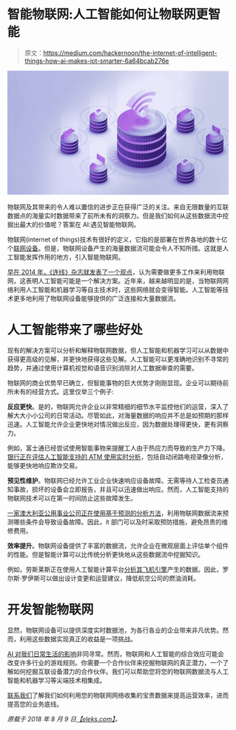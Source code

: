 # 智能物联网:人工智能如何让物联网更智能

> 原文：<https://medium.com/hackernoon/the-internet-of-intelligent-things-how-ai-makes-iot-smarter-6a64bcab276e>

![](img/b8a15872066099279f8cbd0e239f34ff.png)

物联网及其带来的令人难以置信的进步正在获得广泛的关注。来自无限数量的互联数据点的海量实时数据带来了前所未有的洞察力。但是我们如何从这些数据流中挖掘出最大的价值呢？答案在 AI:遇见智能物联网。

物联网(internet of things)技术有很好的定义，它指的是部署在世界各地的数十亿个[联网设备](https://eleks.com/expertise/iot/?utm_source=medium&utm_medium=refferal&utm_campaign=Republ-Intelligent-IoT-Blog)。但是，物联网设备产生的海量数据流可能会令人不知所措。这就是人工智能发挥作用的地方，引入智能物联网。

[早在 2014 年，《连线》杂志就发表了一个观点](https://www.wired.com/insights/2014/11/iot-wont-work-without-artificial-intelligence/)，认为需要做更多工作来利用物联网，这表明人工智能可能是一个解决方案。近年来，越来越明显的是，当物联网网络利用人工智能和机器学习等自主技术时，这些网络就会变得智能。人工智能等技术更多地利用了物联网设备能够提供的广泛连接和大量数据流。

# 人工智能带来了哪些好处

现有的解决方案可以分析和解释物联网数据，但人工智能和机器学习可以从数据中获得更高级的见解，并更快地获得这些见解。人工智能可以更准确地识别不寻常的趋势，并通过使用计算机视觉和语音识别消除对人工数据审查的需要。

物联网的商业优势早已确立，但智能事物的巨大优势才刚刚显现。企业可以期待前所未有的经营方式。这里仅举三个例子:

**反应更快**。是的，物联网允许企业以非常精细的细节水平监控他们的运营，深入了解大大小小公司的日常活动。尽管如此，对海量数据的响应并不总是如预期的那样迅速。人工智能允许企业更快地对情况做出反应，因为数据处理得更快，更有洞察力。

例如，富士通已经尝试使用智能事物来提醒工人由于热应力而导致的生产力下降。[银行正在评估人工智能支持的 ATM 使用实时分析](https://www2.deloitte.com/insights/us/en/focus/signals-for-strategists/intelligent-iot-internet-of-things-artificial-intelligence.html#endnote-sup-13)，包括自动闭路电视录像分析，能够更快地响应欺诈交易。

**预见性维护**。物联网已经允许工业企业快速响应设备故障。无需等待人工检查员通知事故，损坏的设备会立即报告，并且可以迅速做出响应。然而，人工智能支持的物联网技术可以在第一时间防止这些故障发生。

[一家澳大利亚公用事业公司正在使用基于预测的分析方法](https://www.arnnet.com.au/article/617959/looking-beyond-iot-intelligent-things/)，利用物联网数据流来预测哪些条件会导致设备故障。因此，it 部门可以及时采取预防措施，避免昂贵的维修费用。

**效率提升**。物联网设备提供了丰富的数据流，允许企业在微观层面上评估单个组件的性能。但是智能计算可以比传统分析更快地从这些数据流中挖掘知识。

例如，劳斯莱斯正在使用人工智能计算平台[分析其飞机引擎](http://analyse/%20the%20data%20generated%20by%20its%20aircraft%20engines)产生的数据。因此，罗尔斯·罗伊斯可以做出设计变更和运营建议，降低航空公司的燃油消耗。

# 开发智能物联网

显然，物联网设备可以提供深度实时数据池，为各行各业的企业带来非凡优势。然而，利用这些数据实现真正的收益是一项挑战。

[AI 对我们日常生活的影响](https://eleks.com/whitepapers/artificial-intelligence-can-make-life-easier-youre-prepared/?utm_source=medium&utm_medium=refferal&utm_campaign=Republ-Intelligent-IoT-Blog)非同寻常。然而，物联网和人工智能的综合效应可能会改变许多行业的游戏规则。你需要一个合作伙伴来挖掘物联网的真正潜力，一个了解如何挖掘互联设备潜力的合作伙伴。我们可以帮助您将您的物联网数据流与人工智能和机器学习等尖端技术相集成。

[联系我们](https://eleks.com/contact-us/?utm_source=medium&utm_medium=refferal&utm_campaign=Republ-Intelligent-IoT-Blog)了解我们如何利用您的物联网网络收集的宝贵数据来提高运营效率，进而提高您的业务底线。

*原载于 2018 年 8 月 9 日*[*【eleks.com】*](https://eleks.com/blog/internet-of-intelligent-things-ai-iot/?utm_source=medium&utm_medium=refferal&utm_campaign=Republ-Intelligent-IoT-Blog)*。*